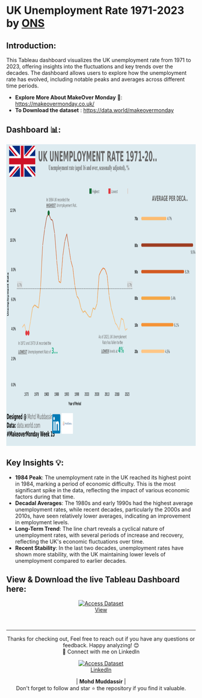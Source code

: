 # UK Unemployment Rate 1971-2023 by [ONS](https://www.ons.gov.uk/employmentandlabourmarket/peoplenotinwork/unemployment/timeseries/mgsx/lms)

## Introduction: 
This Tableau dashboard visualizes the UK unemployment rate from 1971 to 2023, offering insights into the fluctuations and key trends over the decades. The dashboard allows users to explore how the unemployment rate has evolved, including notable peaks and averages across different time periods.

- **Explore More About MakeOver Monday** 🔗: https://makeovermonday.co.uk/
- **To Download the dataset** : https://data.world/makeovermonday

## Dashboard 📊: 
<div align="center">
    <img src="https://github.com/mohd-muddassir99/MakeoverMonday-TableauProjects/blob/main/UK%20Unemployment%20Rate%201971-2023-%20%23MOM%20w15%20%202024/MakeoverMonday%20w15%20-%202024%20challenge.png" width="1200px" height="800px">
</div> 

## Key Insights 💡:
- **1984 Peak**: The unemployment rate in the UK reached its highest point in 1984, marking a period of economic difficulty. This is the most significant spike in the data, reflecting the impact of various economic factors during that time.
- **Decadal Averages**: The 1980s and early 1990s had the highest average unemployment rates, while recent decades, particularly the 2000s and 2010s, have seen relatively lower averages, indicating an improvement in employment levels.
- **Long-Term Trend**: The line chart reveals a cyclical nature of unemployment rates, with several periods of increase and recovery, reflecting the UK's economic fluctuations over time.
- **Recent Stability**: In the last two decades, unemployment rates have shown more stability, with the UK maintaining lower levels of unemployment compared to earlier decades.

## View & Download the live Tableau Dashboard here:

<p align="center">
    <a href="https://public.tableau.com/shared/DBHZNHHRW?:display_count=n&:origin=viz_share_link">
        <img src="https://www.tableau.com/sites/default/files/blog/tableautips_30.png" width="120px" alt="Access Dataset"><br>
        View
    </a>
</p> <br>

---

<div align="center">
Thanks for checking out, Feel free to reach out if you have any questions or feedback. Happy analyzing! 😊<br>
 🔗 Connect with me on LinkedIn 
 
  <p align="center">
    <a href="https://www.linkedin.com/in/mohd-muddassir99/">
        <img src="https://upload.wikimedia.org/wikipedia/commons/thumb/c/ca/LinkedIn_logo_initials.png/640px-LinkedIn_logo_initials.png" width="65px" alt="Access Dataset"><br>
        LinkedIn
    </a>

   | **Mohd Muddassir** | </a> <br>
Don't forget to follow and star ⭐ the repository if you find it valuable.
</div>
